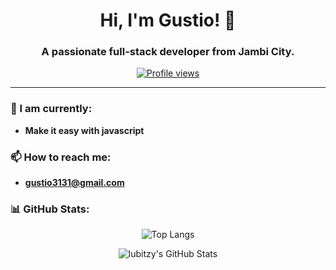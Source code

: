 <h1 align="center">Hi, I'm Gustio! 👋</h1>
<h3 align="center">A passionate full-stack developer from Jambi City.</h3>

<p align="center">
  <a href="https://github.com/Lubitzy"><img src="https://komarev.com/ghpvc/?username=lubitzy&style=flat-square" alt="Profile views"/></a>
</p>

---

### 🌱 I am currently:
- **Make it easy with javascript**

### 📫 How to reach me:
- **gustio3131@gmail.com**

### 📊 GitHub Stats:

<p align="center">
  <img src="https://github-readme-stats.vercel.app/api/top-langs/?username=lubitzy&theme=algolia&layout=compact" alt="Top Langs"/>
</p>

<p align="center">
  <img src="https://github-readme-stats.vercel.app/api?username=lubitzy&show_icons=true&theme=algolia" alt="lubitzy's GitHub Stats"/>
</p>
